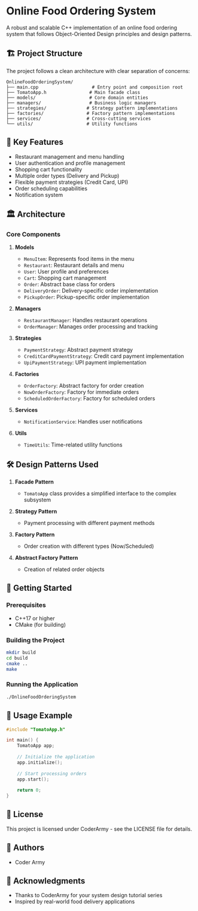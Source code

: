 # Online Food Ordering System

A robust and scalable C++ implementation of an online food ordering system that follows Object-Oriented Design principles and design patterns.

## 🏗️ Project Structure

The project follows a clean architecture with clear separation of concerns:

```
OnlineFoodOrderingSystem/
├── main.cpp                    # Entry point and composition root
├── TomatoApp.h                # Main facade class
├── models/                    # Core domain entities
├── managers/                  # Business logic managers
├── strategies/               # Strategy pattern implementations
├── factories/                # Factory pattern implementations
├── services/                 # Cross-cutting services
└── utils/                    # Utility functions
```

## 🎯 Key Features

- Restaurant management and menu handling
- User authentication and profile management
- Shopping cart functionality
- Multiple order types (Delivery and Pickup)
- Flexible payment strategies (Credit Card, UPI)
- Order scheduling capabilities
- Notification system

## 🏛️ Architecture

### Core Components

1. **Models**
   - `MenuItem`: Represents food items in the menu
   - `Restaurant`: Restaurant details and menu
   - `User`: User profile and preferences
   - `Cart`: Shopping cart management
   - `Order`: Abstract base class for orders
   - `DeliveryOrder`: Delivery-specific order implementation
   - `PickupOrder`: Pickup-specific order implementation

2. **Managers**
   - `RestaurantManager`: Handles restaurant operations
   - `OrderManager`: Manages order processing and tracking

3. **Strategies**
   - `PaymentStrategy`: Abstract payment strategy
   - `CreditCardPaymentStrategy`: Credit card payment implementation
   - `UpiPaymentStrategy`: UPI payment implementation

4. **Factories**
   - `OrderFactory`: Abstract factory for order creation
   - `NowOrderFactory`: Factory for immediate orders
   - `ScheduledOrderFactory`: Factory for scheduled orders

5. **Services**
   - `NotificationService`: Handles user notifications

6. **Utils**
   - `TimeUtils`: Time-related utility functions

## 🛠️ Design Patterns Used

1. **Facade Pattern**
   - `TomatoApp` class provides a simplified interface to the complex subsystem

2. **Strategy Pattern**
   - Payment processing with different payment methods

3. **Factory Pattern**
   - Order creation with different types (Now/Scheduled)

4. **Abstract Factory Pattern**
   - Creation of related order objects

## 🚀 Getting Started

### Prerequisites

- C++17 or higher
- CMake (for building)

### Building the Project

```bash
mkdir build
cd build
cmake ..
make
```

### Running the Application

```bash
./OnlineFoodOrderingSystem
```

## 📝 Usage Example

```cpp
#include "TomatoApp.h"

int main() {
    TomatoApp app;
    
    // Initialize the application
    app.initialize();
    
    // Start processing orders
    app.start();
    
    return 0;
}
```


## 📄 License

This project is licensed under CoderArmy  - see the LICENSE file for details.

## 👥 Authors

- Coder Army

## 🙏 Acknowledgments

- Thanks to CoderArmy for your system design tutorial series
- Inspired by real-world food delivery applications 